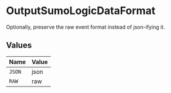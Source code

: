 # OutputSumoLogicDataFormat

Optionally, preserve the raw event format instead of json-ifying it.


## Values

| Name   | Value  |
| ------ | ------ |
| `JSON` | json   |
| `RAW`  | raw    |